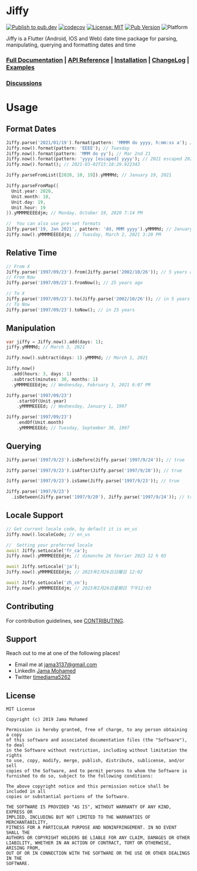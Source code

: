 # Jiffy

[![Publish to pub.dev](https://github.com/jama5262/jiffy/actions/workflows/publish.yml/badge.svg)](https://github.com/jama5262/jiffy/actions/workflows/publish.yml)
[![codecov](https://codecov.io/gh/jama5262/jiffy/branch/master/graph/badge.svg?token=Z2EGVUGWTE)](https://codecov.io/gh/jama5262/jiffy)
[![License: MIT](https://img.shields.io/badge/License-MIT-yellow.svg)](https://opensource.org/licenses/MIT)
[![Pub Version](https://img.shields.io/badge/pub.dev-v6.2.2-blue)](https://pub.dev/packages/jiffy/versions/6.2.2)
![Platform](https://img.shields.io/badge/platform-flutter%7Cweb%7Cdart%20vm-orange)

Jiffy is a Flutter (Android, IOS and Web) date time package for parsing, manipulating, querying and formatting dates and time

### [Full Documentation](./doc) | [API Reference](https://pub.dev/documentation/jiffy/latest/jiffy/Jiffy-class.html) | [Installation](https://pub.dev/packages/jiffy/install) | [ChangeLog](https://pub.dev/packages/jiffy/changelog) | [Examples](https://pub.dev/packages/jiffy/example)

### [Discussions](https://github.com/jama5262/jiffy/discussions)

# Usage

## Format Dates
```dart
Jiffy.parse('2021/01/19').format(pattern: 'MMMM do yyyy, h:mm:ss a'); // January 1st 2021, 12:00:00 AM
Jiffy.now().format(pattern: 'EEEE'); // Tuesday
Jiffy.now().format(pattern: 'MMM do yy'); // Mar 2nd 21
Jiffy.now().format(pattern: 'yyyy [escaped] yyyy'); // 2021 escaped 2021
Jiffy.now().format(); // 2021-03-02T15:18:29.922343

Jiffy.parseFromList([2020, 10, 19]).yMMMMd; // January 19, 2021

Jiffy.parseFromMap({
  Unit.year: 2020,
  Unit.month: 10,
  Unit.day: 19,
  Unit.hour: 19
}).yMMMMEEEEdjm; // Monday, October 19, 2020 7:14 PM

//  You can also use pre-set formats
Jiffy.parse('19, Jan 2021', pattern: 'dd, MMM yyyy').yMMMMd; // January 19, 2021
Jiffy.now().yMMMMEEEEdjm; // Tuesday, March 2, 2021 3:20 PM
```

## Relative Time
```dart
// From X
Jiffy.parse('1997/09/23').from(Jiffy.parse('2002/10/26')); // 5 years ago
// From Now
Jiffy.parse('1997/09/23').fromNow(); // 25 years ago

// To X
Jiffy.parse('1997/09/23').to(Jiffy.parse('2002/10/26')); // in 5 years
// To Now
Jiffy.parse('1997/09/23').toNow(); // in 25 years
```

## Manipulation

```dart
var jiffy = Jiffy.now().add(days: 1);
jiffy.yMMMMd; // March 3, 2021

Jiffy.now().subtract(days: 1).yMMMMd; // March 1, 2021

Jiffy.now()
  .add(hours: 3, days: 1)
  .subtract(minutes: 30, months: 1)
  .yMMMMEEEEdjm; // Wednesday, February 3, 2021 6:07 PM

Jiffy.parse('1997/09/23')
    .startOf(Unit.year)
    .yMMMMEEEEd; // Wednesday, January 1, 1997

Jiffy.parse('1997/09/23')
    .endOf(Unit.month)
    .yMMMMEEEEd; // Tuesday, September 30, 1997
```

## Querying

```dart
Jiffy.parse('1997/9/23').isBefore(Jiffy.parse('1997/9/24')); // true

Jiffy.parse('1997/9/23').isAfter(Jiffy.parse('1997/9/20')); // true

Jiffy.parse('1997/9/23').isSame(Jiffy.parse('1997/9/23')); // true

Jiffy.parse('1997/9/23')
  .isBetween(Jiffy.parse('1997/9/20'), Jiffy.parse('1997/9/24')); // true
```

## Locale Support
```dart
// Get current locale code, by default it is en_us
Jiffy.now().localeCode; // en_us

//  Setting your preferred locale
await Jiffy.setLocale('fr_ca');
Jiffy.now().yMMMMEEEEdjm; // dimanche 26 février 2023 12 h 03

await Jiffy.setLocale('ja');
Jiffy.now().yMMMMEEEEdjm; // 2023年2月26日日曜日 12:02

await Jiffy.setLocale('zh_cn');
Jiffy.now().yMMMMEEEEdjm; // 2023年2月26日星期日 下午12:03
```

## Contributing

For contribution guidelines, see [CONTRIBUTING](./CONTRIBUTING.md).

## Support

Reach out to me at one of the following places!

- Email me at [jama3137@gmail.com](mailto:jama3137@gmail.com)
- LinkedIn [Jama Mohamed](https://www.linkedin.com/in/jama-mohamed/)
- Twitter [timedjama5262](https://twitter.com/timedjama5262)


## License

```
MIT License

Copyright (c) 2019 Jama Mohamed

Permission is hereby granted, free of charge, to any person obtaining a copy
of this software and associated documentation files (the "Software"), to deal
in the Software without restriction, including without limitation the rights
to use, copy, modify, merge, publish, distribute, sublicense, and/or sell
copies of the Software, and to permit persons to whom the Software is
furnished to do so, subject to the following conditions:

The above copyright notice and this permission notice shall be included in all
copies or substantial portions of the Software.

THE SOFTWARE IS PROVIDED "AS IS", WITHOUT WARRANTY OF ANY KIND, EXPRESS OR
IMPLIED, INCLUDING BUT NOT LIMITED TO THE WARRANTIES OF MERCHANTABILITY,
FITNESS FOR A PARTICULAR PURPOSE AND NONINFRINGEMENT. IN NO EVENT SHALL THE
AUTHORS OR COPYRIGHT HOLDERS BE LIABLE FOR ANY CLAIM, DAMAGES OR OTHER
LIABILITY, WHETHER IN AN ACTION OF CONTRACT, TORT OR OTHERWISE, ARISING FROM,
OUT OF OR IN CONNECTION WITH THE SOFTWARE OR THE USE OR OTHER DEALINGS IN THE
SOFTWARE.
```
